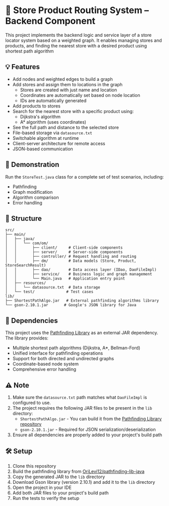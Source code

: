# 🛒 Store Product Routing System – Backend Component

This project implements the backend logic and service layer of a store locator system based on a weighted graph. It enables managing stores and products, and finding the nearest store with a desired product using shortest path algorithm

## 💡 Features

- Add nodes and weighted edges to build a graph
- Add stores and assign them to locations in the graph
  - Stores are created with just name and location
  - Coordinates are automatically set based on node location
  - IDs are automatically generated
- Add products to stores
- Search for the nearest store with a specific product using:
    - Dijkstra's algorithm
    - A* algorithm (uses coordinates)
- See the full path and distance to the selected store
- File-based storage via `datasource.txt`
- Switchable algorithm at runtime
- Client-server architecture for remote access
- JSON-based communication

## 🧪 Demonstration

Run the `StoreTest.java` class for a complete set of test scenarios, including:
- Pathfinding
- Graph modification
- Algorithm comparison
- Error handling

## 📁 Structure

```
src/
├── main/
│   ├── java/
│   │   └── com/om/
│   │       ├── client/     # Client-side components
│   │       ├── server/     # Server-side components
│   │       ├── controller/ # Request handling and routing
│   │       ├── dm/         # Data models (Store, Product, StoreSearchResult)
│   │       ├── dao/        # Data access layer (IDao, DaoFileImpl)
│   │       ├── service/    # Business logic and graph management
│   │       └── Main.java   # Application entry point
│   ├── resources/
│   │   └── datasource.txt  # Data storage
│   └── test/              # Test cases
lib/
├── ShortestPathAlgo.jar   # External pathfinding algorithms library
└── gson-2.10.1.jar       # Google's JSON library for Java
```

## 🔗 Dependencies

This project uses the [Pathfinding Library](https://github.com/OriLevi12/pathfinding-lib-java) as an external JAR dependency. The library provides:
- Multiple shortest path algorithms (Dijkstra, A*, Bellman-Ford)
- Unified interface for pathfinding operations
- Support for both directed and undirected graphs
- Coordinate-based node system
- Comprehensive error handling

## ⚠️ Note

1. Make sure the `datasource.txt` path matches what `DaoFileImpl` is configured to use.
2. The project requires the following JAR files to be present in the `lib` directory:
   - `ShortestPathAlgo.jar` - You can build it from the [Pathfinding Library repository](https://github.com/OriLevi12/pathfinding-lib-java)
   - `gson-2.10.1.jar` - Required for JSON serialization/deserialization
3. Ensure all dependencies are properly added to your project's build path

## 🛠️ Setup

1. Clone this repository
2. Build the pathfinding library from [OriLevi12/pathfinding-lib-java](https://github.com/OriLevi12/pathfinding-lib-java)
3. Copy the generated JAR to the `lib` directory
4. Download Gson library (version 2.10.1) and add it to the `lib` directory
5. Open the project in your IDE
6. Add both JAR files to your project's build path
7. Run the tests to verify the setup